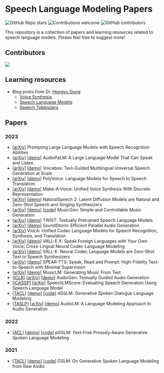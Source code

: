 # Speech Language Modeling Papers

![GitHub Repo stars](https://img.shields.io/github/stars/pyf98/speech-language-model)
![Contributions welcome](https://img.shields.io/badge/contributions-welcome-brightgreen.svg?style=flat)
![GitHub contributors](https://img.shields.io/github/contributors/pyf98/speech-language-model)


This repository is a collection of papers and learning resources related to speech language models. Please feel free to suggest more!


## Contributors

<a href="https://github.com/pyf98/speech-language-model/graphs/contributors">
  <img src="http://contributors.nn.ci/api?repo=pyf98/speech-language-model" />
</a>


## Learning resources

- Blog posts from Dr. [Hongyu Gong](https://hongyugong.github.io/)
  - [Voice Synthesis](https://hongyugong.github.io/posts/2023/07/blog-post-0/)
  - [Speech Language Models](https://hongyugong.github.io/posts/2023/07/blog-post-1/)
  - [Speech Tokenizers](https://hongyugong.github.io/posts/2023/07/blog-post-2/)


## Papers

### 2023

- [[arXiv](https://arxiv.org/abs/2307.11795)] Prompting Large Language Models with Speech Recognition Abilities
- [[arXiv](https://arxiv.org/abs/2306.12925)] [[demo](https://google-research.github.io/seanet/audiopalm/examples/)] AudioPaLM: A Large Language Model That Can Speak and Listen
- [[arXiv](https://arxiv.org/abs/2306.15687)] [[demo](https://voicebox.metademolab.com/#demo)] Voicebox: Text-Guided Multilingual Universal Speech Generation at Scale
- [[arXiv](https://arxiv.org/abs/2306.02982)] [[demo](https://speechtranslation.github.io/polyvoice/)] PolyVoice: Language Models for Speech to Speech Translation
- [[arXiv](https://arxiv.org/abs/2305.19269)] [[demo](https://make-a-voice.github.io/)] Make-A-Voice: Unified Voice Synthesis With Discrete Representation
- [[arXiv](https://arxiv.org/abs/2304.09116)] [[demo](https://speechresearch.github.io/naturalspeech2/)] NaturalSpeech 2: Latent Diffusion Models are Natural and Zero-Shot Speech and Singing Synthesizers
- [[arXiv](https://arxiv.org/abs/2306.05284)] [[demo](https://ai.honu.io/papers/musicgen/)] [[code](https://github.com/facebookresearch/audiocraft)] MusicGen: Simple and Controllable Music Generation
- [[arXiv](https://arxiv.org/abs/2305.13009)] [[demo](https://pages.cs.huji.ac.il/adiyoss-lab/twist/)] TWIST: Textually Pretrained Speech Language Models
- [[arXiv](https://arxiv.org/abs/2305.09636)] [[demo](https://google-research.github.io/seanet/soundstorm/examples/)] SoundStorm: Efficient Parallel Audio Generation
- [[arXiv](https://arxiv.org/abs/2305.16107)] VioLA: Unified Codec Language Models for Speech Recognition, Synthesis, and Translation
- [[arXiv](https://arxiv.org/abs/2303.03926)] [[demo](https://www.microsoft.com/en-us/research/project/vall-e-x/vall-e-x/)] VALL-E X: Speak Foreign Languages with Your Own Voice: Cross-Lingual Neural Codec Language Modeling
- [[arXiv](https://arxiv.org/abs/2301.02111)] [[demo](https://www.microsoft.com/en-us/research/project/vall-e-x/vall-e/)] VALL-E: Neural Codec Language Models are Zero-Shot Text to Speech Synthesizers
- [[arXiv](https://arxiv.org/abs/2302.03540)] [[demo](https://google-research.github.io/seanet/speartts/examples/)] SPEAR-TTS: Speak, Read and Prompt: High-Fidelity Text-to-Speech with Minimal Supervision
- [[arXiv](https://arxiv.org/abs/2301.11325)] [[demo](https://google-research.github.io/seanet/musiclm/examples/)] MusicLM: Generating Music From Text
- [[ICLR](https://openreview.net/forum?id=CYK7RfcOzQ4)] [[arXiv](https://arxiv.org/abs/2209.15352)] [[demo](https://felixkreuk.github.io/audiogen/)] AudioGen: Textually Guided Audio Generation
- [[ICASSP](https://ieeexplore.ieee.org/document/10095710)] [[arXiv](https://arxiv.org/abs/2212.04559)] SpeechLMScore: Evaluating Speech Generation Using Speech Language Model
- [[TACL](https://aclanthology.org/2023.tacl-1.15/)] [[demo](https://speechbot.github.io/dgslm/index.html)] [[code](https://github.com/facebookresearch/fairseq/blob/main/examples/textless_nlp/dgslm)] dGSLM: Generative Spoken Dialogue Language Modeling
- [[TASLP](https://ieeexplore.ieee.org/abstract/document/10158503)] [[arXiv](https://arxiv.org/abs/2209.03143)] [[demo](https://google-research.github.io/seanet/audiolm/examples/)] AudioLM: A Language Modeling Approach to Audio Generation


### 2022

- [[ACL](https://aclanthology.org/2022.acl-long.593/)] [[demo](https://speechbot.github.io/pgslm/index.html)] [[code](https://github.com/facebookresearch/fairseq/blob/main/examples/textless_nlp/pgslm/)] pGSLM: Text-Free Prosody-Aware Generative Spoken Language Modeling

### 2021

- [[TACL](https://aclanthology.org/2021.tacl-1.79/)] [[demo](https://speechbot.github.io/gslm/index.html)] [[code](https://github.com/facebookresearch/fairseq/tree/main/examples/textless_nlp/gslm)] GSLM: On Generative Spoken Language Modeling from Raw Audio

